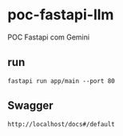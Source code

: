 # poc-fastapi-llm
POC Fastapi com Gemini

## run

```
fastapi run app/main --port 80
```

## Swagger

```
http://localhost/docs#/default
```


